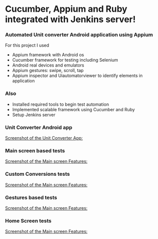 # Cucumber, Appium and Ruby integrated with Jenkins server!
###  Automated Unit converter Android application using Appium

For this project I used

-  Appium framework with Android os
-  Cucumber framework for testing including Selenium
-  Android real devices and emulators
-  Appium gestures: swipe, scroll, tap
-  Appium inspector and Uiautomatorviewer to identify elements in application

### Also
- Installed required tools to begin test automation
- Implemented scalable framework using Cucumber and Ruby
- Setup Jenkins server


### Unit Converter Android app
[ Screenshot of the Unit Converter App:  ](https://github.com/rizcube/androidAutomation/blob/workbranch/UnitConverterApp_screenshot_2.png)

### Main screen based tests
[ Screenshot of the Main screen Features:  ](https://github.com/rizcube/androidAutomation/blob/workbranch/Jenkins_main.png)

### Custom Conversions tests
[ Screenshot of the Main screen Features:  ](https://github.com/rizcube/androidAutomation/blob/workbranch/Jenkins_custom_conversions.png)

### Gestures based tests
[ Screenshot of the Main screen Features:  ](https://github.com/rizcube/androidAutomation/blob/workbranch/Jenkins_Gestures.png)

### Home Screen tests
[ Screenshot of the Main screen Features:  ](https://github.com/rizcube/androidAutomation/blob/workbranch/Jenkins_Home_screen.rtf)

